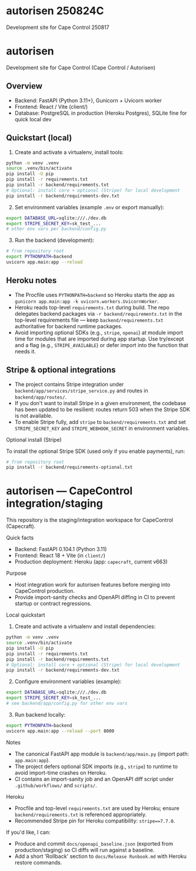 # autorisen 250824C

Development site for Cape Control 250817

# autorisen

Development site for Cape Control (Cape Control / Autorisen)

## Overview

- Backend: FastAPI (Python 3.11+), Gunicorn + Uvicorn worker
- Frontend: React / Vite (client/)
- Database: PostgreSQL in production (Heroku Postgres), SQLite fine for quick local dev

## Quickstart (local)

1. Create and activate a virtualenv, install tools:

```bash
python -m venv .venv
source .venv/bin/activate
pip install -U pip
pip install -r requirements.txt
pip install -r backend/requirements.txt
# Optional: install core + optional (Stripe) for local development
pip install -r backend/requirements-dev.txt
```

2. Set environment variables (example `.env` or export manually):

```bash
export DATABASE_URL=sqlite:///./dev.db
export STRIPE_SECRET_KEY=sk_test_...
# other env vars per backend/config.py
```

3. Run the backend (development):

```bash
# from repository root
export PYTHONPATH=backend
uvicorn app.main:app --reload
```

## Heroku notes

- The Procfile uses `PYTHONPATH=backend` so Heroku starts the app as `gunicorn app.main:app -k uvicorn.workers.UvicornWorker`.
- Heroku reads top-level `requirements.txt` during build. The repo delegates backend packages via `-r backend/requirements.txt` in the top-level requirements file — keep `backend/requirements.txt` authoritative for backend runtime packages.
- Avoid importing optional SDKs (e.g., `stripe`, `openai`) at module import time for modules that are imported during app startup. Use try/except and a flag (e.g., `STRIPE_AVAILABLE`) or defer import into the function that needs it.

## Stripe & optional integrations

- The project contains Stripe integration under `backend/app/services/stripe_service.py` and routes in `backend/app/routes/`.
- If you don't want to install Stripe in a given environment, the codebase has been updated to be resilient: routes return 503 when the Stripe SDK is not available.
- To enable Stripe fully, add `stripe` to `backend/requirements.txt` and set `STRIPE_SECRET_KEY` and `STRIPE_WEBHOOK_SECRET` in environment variables.

Optional install (Stripe)

To install the optional Stripe SDK (used only if you enable payments), run:

```bash
# from repository root
pip install -r backend/requirements-optional.txt
```

# autorisen — CapeControl integration/staging

This repository is the staging/integration workspace for CapeControl (Capecraft).

Quick facts

- Backend: FastAPI 0.104.1 (Python 3.11)
- Frontend: React 18 + Vite (in `client/`)
- Production deployment: Heroku (app: `capecraft`, current v663)

Purpose

- Host integration work for autorisen features before merging into CapeControl production.
- Provide import-sanity checks and OpenAPI diffing in CI to prevent startup or contract regressions.

Local quickstart

1. Create and activate a virtualenv and install dependencies:

```bash
python -m venv .venv
source .venv/bin/activate
pip install -U pip
pip install -r requirements.txt
pip install -r backend/requirements.txt
# Optional: install core + optional (Stripe) for local development
pip install -r backend/requirements-dev.txt
```

2. Configure environment variables (example):

```bash
export DATABASE_URL=sqlite:///./dev.db
export STRIPE_SECRET_KEY=sk_test_...
# see backend/app/config.py for other env vars
```

3. Run backend locally:

```bash
export PYTHONPATH=backend
uvicorn app.main:app --reload --port 8000
```

Notes

- The canonical FastAPI app module is `backend/app/main.py` (import path: `app.main:app`).
- The project defers optional SDK imports (e.g., `stripe`) to runtime to avoid import-time crashes on Heroku.
- CI contains an import-sanity job and an OpenAPI diff script under `.github/workflows/` and `scripts/`.

Heroku

- Procfile and top-level `requirements.txt` are used by Heroku; ensure `backend/requirements.txt` is referenced appropriately.
- Recommended Stripe pin for Heroku compatibility: `stripe==7.7.0`.

If you'd like, I can:

- Produce and commit `docs/openapi_baseline.json` (exported from production/staging) so CI diffs will run against a baseline.
- Add a short 'Rollback' section to `docs/Release Runbook.md` with Heroku restore commands.

